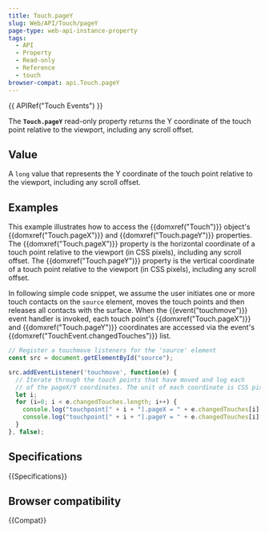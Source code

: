 ```yaml
---
title: Touch.pageY
slug: Web/API/Touch/pageY
page-type: web-api-instance-property
tags:
  - API
  - Property
  - Read-only
  - Reference
  - touch
browser-compat: api.Touch.pageY
---
```

{{ APIRef("Touch Events") }}

The **`Touch.pageY`** read-only property returns the Y
coordinate of the touch point relative to the viewport, including any scroll offset.

## Value

A `long` value that represents the Y coordinate of the touch point relative
to the viewport, including any scroll offset.

## Examples

This example illustrates how to access the {{domxref("Touch")}} object's
{{domxref("Touch.pageX")}} and {{domxref("Touch.pageY")}} properties. The
{{domxref("Touch.pageX")}} property is the horizontal coordinate of a touch point
relative to the viewport (in CSS pixels), including any scroll offset. The
{{domxref("Touch.pageY")}} property is the vertical coordinate of a touch point relative
to the viewport (in CSS pixels), including any scroll offset.

In following simple code snippet, we assume the user initiates one or more touch
contacts on the `source` element, moves the touch points and then releases
all contacts with the surface. When the {{event("touchmove")}} event handler is invoked,
each touch point's {{domxref("Touch.pageX")}} and {{domxref("Touch.pageY")}} coordinates
are accessed via the event's {{domxref("TouchEvent.changedTouches")}} list.

```js
// Register a touchmove listeners for the 'source' element
const src = document.getElementById("source");

src.addEventListener('touchmove', function(e) {
  // Iterate through the touch points that have moved and log each
  // of the pageX/Y coordinates. The unit of each coordinate is CSS pixels.
  let i;
  for (i=0; i < e.changedTouches.length; i++) {
    console.log("touchpoint[" + i + "].pageX = " + e.changedTouches[i].pageX);
    console.log("touchpoint[" + i + "].pageY = " + e.changedTouches[i].pageY);
  }
}, false);
```

## Specifications

{{Specifications}}

## Browser compatibility

{{Compat}}

